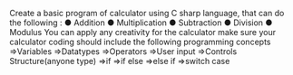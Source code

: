Create a basic program of calculator using C sharp language, that can do the following :
●	Addition
●	Multiplication
●	Subtraction
●	Division
●	Modulus
You can apply any creativity for the calculator
make sure your calculator coding should include the following programming concepts
=>Variables
=>Datatypes
=>Operators
=>User input
=>Controls Structure(anyone type)
     =>if
     =>if else
     =>else if
     =>switch case
